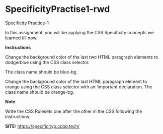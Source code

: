 # SpecificityPractise1-rwd

Specificity Practice-1

In this assignment, you will be applying the CSS Specificity concepts we learned till now.

**Instructions**

Change the background color of the last two HTML paragraph elements to dodgerblue using the CSS class selector. 

The class name should be blue-bg.

Change the background color of the last HTML paragraph element to orange using the CSS class selector with an !important declaration. The class name should be orange-bg.

**Note**

Write the CSS Rulesets one after the other in the CSS following the instructions.

**SITE:** https://specificityp.ccbp.tech/
